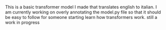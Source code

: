 This is a basic transformer model I made that translates english to italian. I am currently working on overly annotating the model.py file so that it should be easy to follow for someone starting learn how transformers work. still a work in progress
